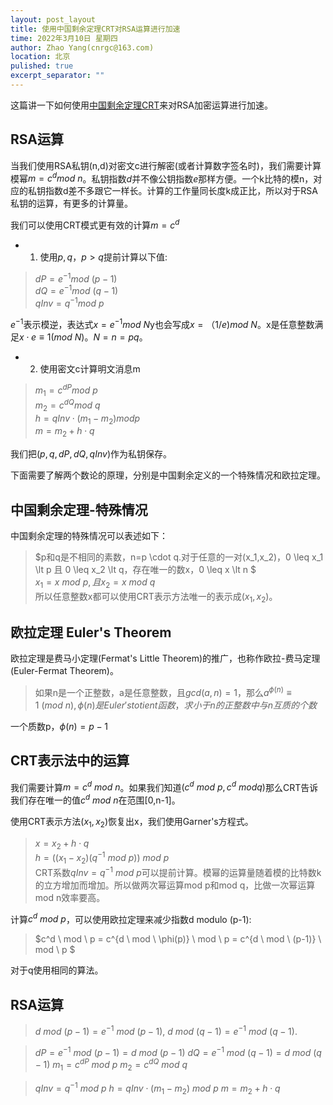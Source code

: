 ```yaml
---
layout: post_layout
title: 使用中国剩余定理CRT对RSA运算进行加速
time: 2022年3月10日 星期四
author: Zhao Yang(cnrgc@163.com)
location: 北京
pulished: true
excerpt_separator: ""
---
```


这篇讲一下如何使用[中国剩余定理CRT](https://www.jianshu.com/p/8ebccf708c40)来对RSA加密运算进行加速。

## RSA运算
当我们使用RSA私钥(n,d)对密文c进行解密(或者计算数字签名时)，我们需要计算模幂$m=c^d mod \ n$。私钥指数$d$并不像公钥指数$e$那样方便。一个k比特的模n，对应的私钥指数d差不多跟它一样长。计算的工作量同长度k成正比，所以对于RSA私钥的运算，有更多的计算量。

我们可以使用CRT模式更有效的计算$m=c^d$

- 1. 使用$p,q，p \gt q$提前计算以下值:
>$dP = e^{-1} mod \ (p-1)$  
>$dQ=e^{-1} mod \ (q-1)$  
>$qInv = q^{-1} mod \ p$  

$e^{-1}$表示模逆，表达式$x=e^{-1} mod \ N$y也会写成$x=（1/e) mod \ N$。x是任意整数满足$x \cdot e \equiv 1 (mod \ N)$。$N=n=pq$。

- 2. 使用密文c计算明文消息m
>$m_1 = c^{dP} mod \ p$  
>$m_2 = c^{dQ} mod \ q$  
>$h = qInv \cdot (m_1-m_2) mod p$  
>$m = m_2 + h \cdot q$

我们把$(p,q,dP,dQ,qInv)$作为私钥保存。

下面需要了解两个数论的原理，分别是中国剩余定义的一个特殊情况和欧拉定理。

## 中国剩余定理-特殊情况
中国剩余定理的特殊情况可以表述如下：
>$p和q是不相同的素数，n=p \cdot q.对于任意的一对(x_1,x_2)，0 \leq x_1 \lt p 且 0 \leq x_2 \lt q，存在唯一的数x，0 \leq x \lt n  $  
>$x_1=x \ mod \ p, 且 x_2 =x \ mod \ q$  
所以任意整数x都可以使用CRT表示方法唯一的表示成$(x_1,x_2)$。

## 欧拉定理 Euler's Theorem
欧拉定理是费马小定理(Fermat's Little Theorem)的推广，也称作欧拉-费马定理(Euler-Fermat Theorem)。
> 如果n是一个正整数，a是任意整数，且$gcd(a,n)=1$，那么$a^{\phi(n)} \equiv 1 \ (mod \ n),\phi(n)是Euler's totient函数，求小于n的正整数中与n互质的个数$

一个质数p，$\phi(n)=p-1$

## CRT表示法中的运算
我们需要计算$m=c^d \ mod \ n$。如果我们知道$(c^d \ mod \ p, c^d \ mod q)$那么CRT告诉我们存在唯一的值$c^d  \ mod \ n$在范围[0,n-1]。

使用CRT表示方法$(x_1,x_2)$恢复出x，我们使用Garner's方程式。
> $x=x_2 + h \cdot q$  
>$h=((x_1-x_2)(q^{-1} \ mod \ p)) \ mod \ p$  
CRT系数$qInv = q^{-1} \ mod \ p$可以提前计算。模幂的运算量随着模的比特数k的立方增加而增加。所以做两次幂运算mod p和mod q，比做一次幂运算mod n效率要高。

计算$c^d \ mod \ p$，可以使用欧拉定理来减少指数d modulo (p-1):
> $c^d \ mod \ p = c^{d \ mod \ \phi(p)} \ mod \ p = c^{d \ mod \ (p-1)} \ mod \ p $    

对于q使用相同的算法。

## RSA运算

> $d \ mod \ (p-1)=e^{-1} \ mod \ (p-1),$
> $d \ mod \ (q-1) = e^{-1} \ mod \ (q-1).$  

> $dP = e^{-1} \ mod \ (p-1) = d \ mod \ (p-1)$
> $dQ = e^{-1} \ mod \ (q-1) = d \ mod \ (q-1)$
> $m_1 = c^{dP} \ mod \ p$
> $m_2 = c^{dQ} \ mod \ q$

> $qInv = q^{-1} \ mod \ p$
> $h=qInv \cdot (m_1-m_2) \ mod \ p$
> $m=m_2+h \cdot q$


